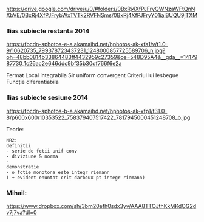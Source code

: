 https://drive.google.com/drive/u/0/#folders/0BxRj4XfPJFryQWNzaWFtQnNXbVE/0BxRj4XfPJFrybWxTVTk2RVFNSms/0BxRj4XfPJFryY01ialBUQU9jTXM

### Ilias subiecte restanta 2014

https://fbcdn-sphotos-e-a.akamaihd.net/hphotos-ak-xfa1/v/t1.0-9/10620735_799378723437231_1248000857725589706_n.jpg?oh=48bb0814b33864483ff4432959c27359&oe=548D95A4&__gda__=1417987730_1c26ac2e646ddc9bf35b30df766f6e2a

Fermat 
Local integrabila 
Sir uniform convergent 
Criteriul lui lesbegue 
Funcție diferentiabila

### Ilias subiecte sesiune 2014

https://fbcdn-sphotos-b-a.akamaihd.net/hphotos-ak-xfp1/t31.0-8/p600x600/10353522_758379407517422_7817945000451248708_o.jpg

Teorie:

```
NR2:
definitii
- serie de fctii unif conv
- diviziune & norma
-
demonstratie
- o fctie monotona este integr riemann
( + evident enuntat crit darboux pt integr riemann)
```

### Mihail:

https://www.dropbox.com/sh/3bm20efh0sdx3yv/AAA8TTOJthKkMKdOG2dv7j7va?dl=0
